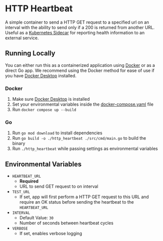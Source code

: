 # HTTP Heartbeat

A simple container to send a HTTP GET request to a specified url on an interval with the ability to send only if a 200 is returned from another URL.  Useful as a [Kubernetes Sidecar](https://kubernetes.io/docs/concepts/workloads/pods/sidecar-containers/) for reporting health information to an external service.

## Running Locally

You can either run this as a containerized application using [Docker](https://www.docker.com/) or as a direct Go app.  We recommend using the Docker method for ease of use if you have [Docker Desktop](https://www.docker.com/products/docker-desktop/) installed.

### Docker

1. Make sure [Docker Desktop](https://www.docker.com/products/docker-desktop/) is installed
2. Set your environmental variables inside the [docker-compose.yaml](docker-compose.yaml) file
3. Run `docker compose up --build`

### Go

1. Run `go mod download` to install dependencies
2. Run `go build -o ./http_heartbeat ./src/cmd/main.go` to build the binary
3. Run `./http_heartbeat` while passing settings as environmental variables

## Environmental Variables

- `HEARTBEAT_URL`
    - **Required**
    - URL to send GET request to on interval
- `TEST_URL`
    - If set, app will first perform a HTTP GET request to this URL and require an OK status before sending the heartbeat to the `HEARTBEAT_URL`
- `INTERVAL`
    - Default Value: `30`
    - Number of seconds between heartbeat cycles
- `VERBOSE`
    - If set, enables verbose logging